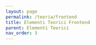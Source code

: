 ```yaml
---
layout: page
permalink: /teoria/frontend
title: Elementi Teorici Frontend
parent: Elementi Teorici
nav_order: 3
---
```

